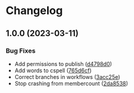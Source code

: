 # Changelog

## 1.0.0 (2023-03-11)


### Bug Fixes

* Add permissions to publish ([d4798d0](https://github.com/KieranRobson/HullPS/commit/d4798d0e8ddca388a36f573163fc84d5a588242b))
* Add words to cspell ([765d6cf](https://github.com/KieranRobson/HullPS/commit/765d6cfdddcdb81b2dcee33499003f2b97f32ff4))
* Correct branches in workflows ([3acc25e](https://github.com/KieranRobson/HullPS/commit/3acc25e82b859916016ad0a6825eeeee20932d40))
* Stop crashing from membercount ([2da8538](https://github.com/KieranRobson/HullPS/commit/2da853891af74697e62ceac6b734f7e9f6f55447))
